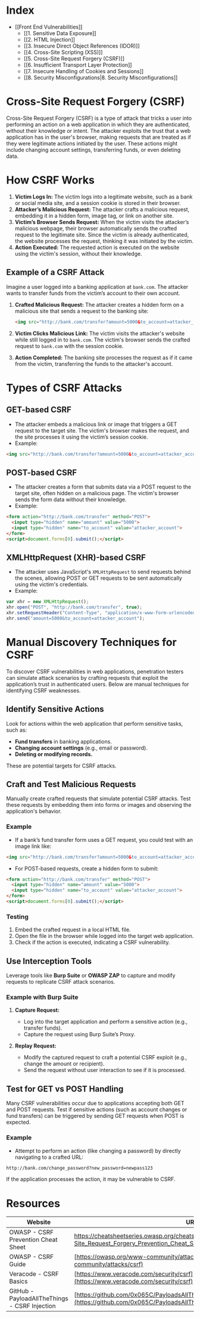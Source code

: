 # Index
- [[Front End Vulnerabilities]]
	- [[1. Sensitive Data Exposure]]
	- [[2. HTML Injection]]
	- [[3. Insecure Direct Object References (IDOR)]]
	- [[4. Cross-Site Scripting (XSS)]]
	- [[5. Cross-Site Request Forgery (CSRF)]]
	- [[6. Insufficient Transport Layer Protection]]
	- [[7. Insecure Handling of Cookies and Sessions]]
	- [[8. Security Misconfigurations|8. Security Misconfigurations]]

# Cross-Site Request Forgery (CSRF)

Cross-Site Request Forgery (CSRF) is a type of attack that tricks a user into performing an action on a web application in which they are authenticated, without their knowledge or intent. The attacker exploits the trust that a web application has in the user's browser, making requests that are treated as if they were legitimate actions initiated by the user. These actions might include changing account settings, transferring funds, or even deleting data.

# How CSRF Works

1. **Victim Logs In:** The victim logs into a legitimate website, such as a bank or social media site, and a session cookie is stored in their browser.
2. **Attacker’s Malicious Request:** The attacker crafts a malicious request, embedding it in a hidden form, image tag, or link on another site.
3. **Victim’s Browser Sends Request:** When the victim visits the attacker’s malicious webpage, their browser automatically sends the crafted request to the legitimate site. Since the victim is already authenticated, the website processes the request, thinking it was initiated by the victim.
4. **Action Executed:** The requested action is executed on the website using the victim's session, without their knowledge.

## Example of a CSRF Attack

Imagine a user logged into a banking application at `bank.com`. The attacker wants to transfer funds from the victim’s account to their own account.

1. **Crafted Malicious Request:** The attacker creates a hidden form on a malicious site that sends a request to the banking site:

   ```html
   <img src="http://bank.com/transfer?amount=5000&to_account=attacker_account" style="display:none;">
   ```

2. **Victim Clicks Malicious Link:** The victim visits the attacker's website while still logged in to `bank.com`. The victim's browser sends the crafted request to `bank.com` with the session cookie.

3. **Action Completed:** The banking site processes the request as if it came from the victim, transferring the funds to the attacker's account.

# Types of CSRF Attacks

## GET-based CSRF
   - The attacker embeds a malicious link or image that triggers a GET request to the target site. The victim's browser makes the request, and the site processes it using the victim’s session cookie.
   - Example:

   ```html
   <img src="http://bank.com/transfer?amount=5000&to_account=attacker_account">
   ```

## POST-based CSRF
   - The attacker creates a form that submits data via a POST request to the target site, often hidden on a malicious page. The victim's browser sends the form data without their knowledge.
   - Example:

   ```html
   <form action="http://bank.com/transfer" method="POST">
     <input type="hidden" name="amount" value="5000">
     <input type="hidden" name="to_account" value="attacker_account">
   </form>
   <script>document.forms[0].submit();</script>
   ```

## XMLHttpRequest (XHR)-based CSRF
   - The attacker uses JavaScript's `XMLHttpRequest` to send requests behind the scenes, allowing POST or GET requests to be sent automatically using the victim's credentials.
   - Example:

   ```javascript
   var xhr = new XMLHttpRequest();
   xhr.open("POST", "http://bank.com/transfer", true);
   xhr.setRequestHeader("Content-Type", "application/x-www-form-urlencoded");
   xhr.send("amount=5000&to_account=attacker_account");
   ```

# Manual Discovery Techniques for CSRF

To discover CSRF vulnerabilities in web applications, penetration testers can simulate attack scenarios by crafting requests that exploit the application’s trust in authenticated users. Below are manual techniques for identifying CSRF weaknesses.

## Identify Sensitive Actions

Look for actions within the web application that perform sensitive tasks, such as:
- **Fund transfers** in banking applications.
- **Changing account settings** (e.g., email or password).
- **Deleting or modifying records.**

These are potential targets for CSRF attacks.

## Craft and Test Malicious Requests

Manually create crafted requests that simulate potential CSRF attacks. Test these requests by embedding them into forms or images and observing the application's behavior.

### Example
- If a bank’s fund transfer form uses a GET request, you could test with an image link like:

```html
<img src="http://bank.com/transfer?amount=5000&to_account=attacker_account">
```

- For POST-based requests, create a hidden form to submit:

```html
<form action="http://bank.com/transfer" method="POST">
  <input type="hidden" name="amount" value="5000">
  <input type="hidden" name="to_account" value="attacker_account">
</form>
<script>document.forms[0].submit();</script>
```

### Testing
1. Embed the crafted request in a local HTML file.
2. Open the file in the browser while logged into the target web application.
3. Check if the action is executed, indicating a CSRF vulnerability.

## Use Interception Tools

Leverage tools like **Burp Suite** or **OWASP ZAP** to capture and modify requests to replicate CSRF attack scenarios.

### Example with Burp Suite
1. **Capture Request:**
   - Log into the target application and perform a sensitive action (e.g., transfer funds).
   - Capture the request using Burp Suite’s Proxy.

2. **Replay Request:**
   - Modify the captured request to craft a potential CSRF exploit (e.g., change the amount or recipient).
   - Send the request without user interaction to see if it is processed.

## Test for GET vs POST Handling

Many CSRF vulnerabilities occur due to applications accepting both GET and POST requests. Test if sensitive actions (such as account changes or fund transfers) can be triggered by sending GET requests when POST is expected.

### Example
- Attempt to perform an action (like changing a password) by directly navigating to a crafted URL:

```html
http://bank.com/change_password?new_password=newpass123
```

If the application processes the action, it may be vulnerable to CSRF.

# Resources

|**Website**|**URL**|
|-|-|
| OWASP - CSRF Prevention Cheat Sheet | https://cheatsheetseries.owasp.org/cheatsheets/Cross-Site_Request_Forgery_Prevention_Cheat_Sheet.html                                                      |
| OWASP - CSRF Guide | [https://owasp.org/www-community/attacks/csrf](https://owasp.org/www-community/attacks/csrf) |
| Veracode - CSRF Basics | [https://www.veracode.com/security/csrf](https://www.veracode.com/security/csrf) |
| GitHub - PayloadAllTheThings - CSRF Injection | [https://github.com/0x065C/PayloadsAllTheThings/tree/master/CSRF%20Injection](https://github.com/0x065C/PayloadsAllTheThings/tree/master/CSRF%20Injection) |